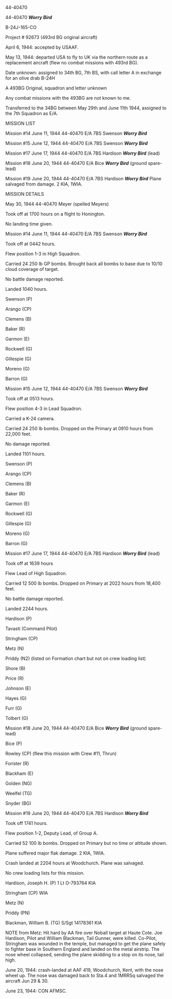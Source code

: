 





44-40470






 




44-40470 ***Worry Bird***

B-24J-165-CO

Project \# 92673 (493rd BG original aircraft)  

  


April 6, 1944: accepted by USAAF.  

May 13, 1944: departed USA to fly to UK via the northern route as a replacement
aircraft (flew no combat missions with 493rd BG).  

Date unknown: assigned to 34th BG, 7th BS, with call letter A in exchange for
an olive drab B-24H

A 493BG Original, squadron and letter unknown

Any combat missions with the 493BG are not known to me.

Transferred to the 34BG between May 29th and June 11th 1944,
assigned to the 7th Squadron as E/A.

MISSION LIST  

  


Mission #14 June 11, 1944 44-40470 E/A 7BS Swenson ***Worry
Bird***

Mission #15 June 12, 1944 44-40470 E/A 7BS Swenson ***Worry
Bird***

Mission #17 June 17, 1944 44-40470 E/A 7BS Hardison ***Worry
Bird*** (lead)

Mission #18 June 20, 1944 44-40470 E/A Bice ***Worry Bird***
(ground spare-lead)

Mission #19 June 20, 1944 44-40470 E/A 7BS Hardison ***Worry
Bird***
Plane salvaged from damage. 2 KIA, 1WIA.

  

MISSION DETAILS  

  


May 30, 1944 44-40470 Meyer (spelled Meyers)

Took off at 1700 hours on a flight to Honington.

No landing time given.

  

Mission #14 June 11, 1944 44-40470 E/A 7BS Swenson ***Worry Bird***

Took off at 0442 hours.

Flew position 1-3 in High Squadron.

Carried 24 250 lb GP bombs. Brought back all bombs to base
due to 10/10 cloud coverage of target.

No battle damage reported.

Landed 1040 hours.

Swenson (P)

Arango (CP)

Clemens (B)

Baker (R)

Garmon (E)

Rockwell (G)

Gillespie (G)

Moreno (G)

Barron (G)

Mission #15 June 12, 1944 44-40470 E/A 7BS Swenson ***Worry
Bird***

Took off at 0513 hours.

Flew position 4-3 in Lead Squadron.

Carried a K-24 camera.

Carried 24 250 lb bombs. Dropped on the Primary at 0910
hours from 22,000 feet.

No damage reported.

Landed 1101 hours.

Swenson (P)

Arango (CP)

Clemens (B)

Baker (R)

Garmon (E)

Rockwell (G)

Gillespie (G)

Moreno (G)

Barron (G)

Mission #17 June 17, 1944 44-40470 E/A 7BS Hardison ***Worry
Bird*** (lead)

Took off at 1639 hours

Flew Lead of High Squadron.

Carried 12 500 lb bombs. Dropped on Primary at 2022 hours
from 18,400 feet.

No battle damage reported.

Landed 2244 hours.

Hardison (P)

Tavasti (Command Pilot)

Stringham (CP)

Metz (N)

Priddy (N2) (listed on Formation chart but not on crew
loading list)

Shore (B)

Price (R)

Johnson (E)

Hayes (G)

Furr (G)

Tolbert (G)

Mission #18 June 20, 1944 44-40470 E/A Bice ***Worry Bird***
(ground spare-lead)

Bice (P)

Rowley (CP) (flew this mission with Crew #11, Thrun)

Forister (R)

Blackham (E)

Golden (NG)

Weelfel (TG)

Snyder (BG)

Mission #19 June 20, 1944 44-40470 E/A 7BS Hardison ***Worry
Bird***

Took off 1741 hours.

Flew position 1-2, Deputy Lead, of Group A.

Carried 52 100 lb bombs. Dropped on Primary but no time or
altitude shown.

Plane suffered major flak damage. 2 KIA, 1WIA.

Crash landed at 2204 hours at Woodchurch. Plane was
salvaged.

No crew loading lists for this mission.

Hardison, Joseph H. (P)  1
Lt O-793764  KIA

Stringham (CP) WIA

Metz (N)

Priddy (PN)

Blackman, William B. (TG) S/Sgt 14178361 KIA

NOTE from Metz: Hit hard by AA fire over Noball target at
Haute Cote. Joe Hardison, Pilot and William Blackman, Tail Gunner, were killed.
Co-Pilot, Stringham was wounded in the temple, but managed to get the plane
safely to fighter base in Southern England and landed on the metal airstrip.
The nose wheel collapsed, sending the plane skidding to a stop on its nose,
tail high.

June 20, 1944: crash-landed at AAF 419, Woodchurch, Kent,
with the nose wheel up. The nose was damaged back to Sta.4 and 1MRRSq salvaged
the aircraft Jun 29 \& 30\.  

June 23, 1944: CON AFMSC.  

  

  





